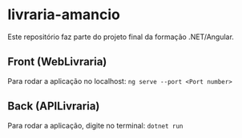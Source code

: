 # livraria-amancio
Este repositório faz parte do projeto final da formação .NET/Angular.

## Front (WebLivraria)
Para rodar a aplicação no localhost: `ng serve --port <Port number>`

## Back (APILivraria)
Para rodar a aplicação, digite no terminal: `dotnet run`
